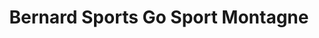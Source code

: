 ---
title: "Bernard Sports Go Sport Montagne"
url: /risoul/bernard-sports-go-sport-montagne/
shop: Sport
---